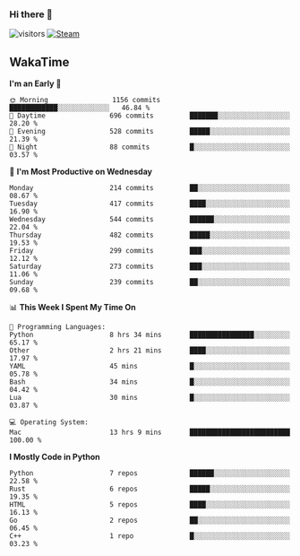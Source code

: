 ### Hi there 👋

![visitors](https://visitor-badge.glitch.me/badge?page_id=zhourunlai)
[![Steam](https://img.shields.io/badge/dynamic/json?url=https%3A%2F%2Fapi.swo.moe%2Fstats%2Fsteamgames%2F76561198285156854&query=count&color=0b1a37&label=Steam&labelColor=134375&logo=steam&suffix=+games&cacheSeconds=3600)](http://steamcommunity.com/profiles/76561198285156854)

## WakaTime
<!--START_SECTION:waka-->
**I'm an Early 🐤** 

```text
🌞 Morning                1156 commits        ████████████░░░░░░░░░░░░░   46.84 % 
🌆 Daytime                696 commits         ███████░░░░░░░░░░░░░░░░░░   28.20 % 
🌃 Evening                528 commits         █████░░░░░░░░░░░░░░░░░░░░   21.39 % 
🌙 Night                  88 commits          █░░░░░░░░░░░░░░░░░░░░░░░░   03.57 % 
```
📅 **I'm Most Productive on Wednesday** 

```text
Monday                   214 commits         ██░░░░░░░░░░░░░░░░░░░░░░░   08.67 % 
Tuesday                  417 commits         ████░░░░░░░░░░░░░░░░░░░░░   16.90 % 
Wednesday                544 commits         ██████░░░░░░░░░░░░░░░░░░░   22.04 % 
Thursday                 482 commits         █████░░░░░░░░░░░░░░░░░░░░   19.53 % 
Friday                   299 commits         ███░░░░░░░░░░░░░░░░░░░░░░   12.12 % 
Saturday                 273 commits         ███░░░░░░░░░░░░░░░░░░░░░░   11.06 % 
Sunday                   239 commits         ██░░░░░░░░░░░░░░░░░░░░░░░   09.68 % 
```


📊 **This Week I Spent My Time On** 

```text
💬 Programming Languages: 
Python                   8 hrs 34 mins       ████████████████░░░░░░░░░   65.17 % 
Other                    2 hrs 21 mins       ████░░░░░░░░░░░░░░░░░░░░░   17.97 % 
YAML                     45 mins             █░░░░░░░░░░░░░░░░░░░░░░░░   05.78 % 
Bash                     34 mins             █░░░░░░░░░░░░░░░░░░░░░░░░   04.42 % 
Lua                      30 mins             █░░░░░░░░░░░░░░░░░░░░░░░░   03.87 % 

💻 Operating System: 
Mac                      13 hrs 9 mins       █████████████████████████   100.00 % 
```

**I Mostly Code in Python** 

```text
Python                   7 repos             ██████░░░░░░░░░░░░░░░░░░░   22.58 % 
Rust                     6 repos             █████░░░░░░░░░░░░░░░░░░░░   19.35 % 
HTML                     5 repos             ████░░░░░░░░░░░░░░░░░░░░░   16.13 % 
Go                       2 repos             ██░░░░░░░░░░░░░░░░░░░░░░░   06.45 % 
C++                      1 repo              █░░░░░░░░░░░░░░░░░░░░░░░░   03.23 % 
```




<!--END_SECTION:waka-->
